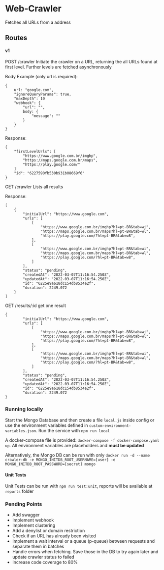 # Web-Crawler

Fetches all URLs from a address
## Routes

#### v1

POST /crawler Initiate the crawler on a URL, returning the all URLs found at first level. Further levels are fetched asynchronously 

Body Example (only url is required): 
```
{
    url: "google.com",
    "ignoreQueryParams": true,
    "maxDepth": 10
    "webhook": {
        "url": "",
        body: {
            "message": ""
        }
    }
}
```

Response:
```
{
    "firstLevelUrls": [
        "https://www.google.com.br/imghp",
        "https://maps.google.com.br/maps",
        "https://play.google.com/"
    ]
    "id": "6227590fb530b931b08669f6"
}

```


GET /crawler  Lists all results

Response: 
```
[
    {
        "initialUrl": "https://www.google.com",
        "urls": [
            [
                "https://www.google.com.br/imghp?hl=pt-BR&tab=wi",
                "https://maps.google.com.br/maps?hl=pt-BR&tab=wl",
                "https://play.google.com/?hl=pt-BR&tab=w8",
            ],
            [
                "https://www.google.com.br/imghp?hl=pt-BR&tab=wi",
                "https://maps.google.com.br/maps?hl=pt-BR&tab=wl",
                "https://play.google.com/?hl=pt-BR&tab=w8",
            ]
        ],
        "status": "pending",
        "createdAt": "2022-03-07T11:16:54.250Z",
        "updatedAt": "2022-03-07T11:16:54.250Z",
        "id": "6225e9a618dc154db8534e2f",
        "duration": 2249.072
    }
]
```

GET /results/:id get one result

```
{
        "initialUrl": "https://www.google.com",
        "urls": [
            [
                "https://www.google.com.br/imghp?hl=pt-BR&tab=wi",
                "https://maps.google.com.br/maps?hl=pt-BR&tab=wl",
                "https://play.google.com/?hl=pt-BR&tab=w8",
            ],
            [
                "https://www.google.com.br/imghp?hl=pt-BR&tab=wi",
                "https://maps.google.com.br/maps?hl=pt-BR&tab=wl",
                "https://play.google.com/?hl=pt-BR&tab=w8",
            ]
        ],
        "status": "pending",
        "createdAt": "2022-03-07T11:16:54.250Z",
        "updatedAt": "2022-03-07T11:16:54.250Z",
        "id": "6225e9a618dc154db8534e2f",
        "duration": 2249.072
}
```


### Running locally

Start the Mongo Database and then create a file `local.js` inside config or use the environment variables defined in `custom-environment-variables.json`. Run the service with `npm run local`

A docker-compose file is provided: `docker-compose -f docker-compose.yaml up`. All environment variables are placeholders and **must be updated**

Alternatively, the Mongo DB can be run with only `docker run -d --name crawler-db -e MONGO_INITDB_ROOT_USERNAME=[user] -e MONGO_INITDB_ROOT_PASSWORD=[secret] mongo`

#### Unit Tests

Unit Tests can be run with `npm run test:unit`, reports will be available at `reports` folder

### Pending Points

- Add swagger
- Implement webhook
- Implement clustering
- Add a denylist or domain restriction
- Check if an URL has already been visited
- Implement a wait interval or a queue (p-queue) between requests and separate them in batches
- Handle errors when fetching. Save those in the DB to try again later and update crawler status to failed
- Increase code coverage to 80%
